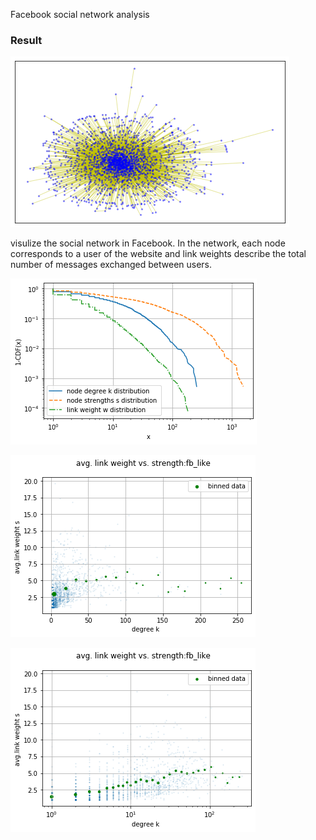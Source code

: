 Facebook social network analysis

### Result

![](output_4_0.png)

visulize the social network in Facebook. In the network, each node corresponds to a user of the website and link weights describe the total number of messages exchanged between users. 

![](output_10_1.png)


![](output_13_1.png)


![](output_13_2.png)
